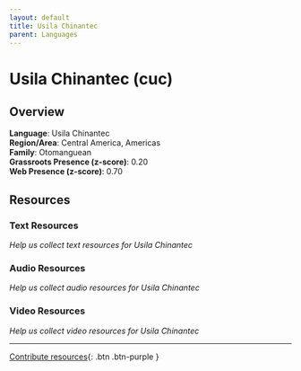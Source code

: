 ```yaml
---
layout: default
title: Usila Chinantec
parent: Languages
---
```


# Usila Chinantec (cuc)

## Overview

**Language**: Usila Chinantec  
**Region/Area**: Central America, Americas  
**Family**: Otomanguean  
**Grassroots Presence (z-score)**: 0.20  
**Web Presence (z-score)**: 0.70  

## Resources

### Text Resources
*Help us collect text resources for Usila Chinantec*

### Audio Resources
*Help us collect audio resources for Usila Chinantec*

### Video Resources
*Help us collect video resources for Usila Chinantec*

---

[Contribute resources](https://forms.office.com/e/1SfLJx3u1r){: .btn .btn-purple }
